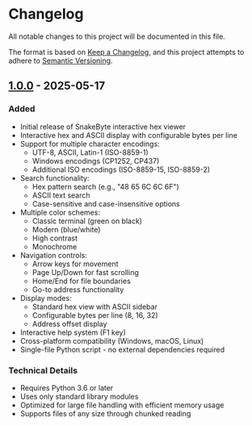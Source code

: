 # Changelog

All notable changes to this project will be documented in this file.

The format is based on [Keep a Changelog](https://keepachangelog.com/en/1.0.0/),
and this project attempts to adhere to [Semantic Versioning](https://semver.org/spec/v2.0.0.html).

## [1.0.0] - 2025-05-17

### Added
- Initial release of SnakeByte interactive hex viewer
- Interactive hex and ASCII display with configurable bytes per line
- Support for multiple character encodings:
  - UTF-8, ASCII, Latin-1 (ISO-8859-1)
  - Windows encodings (CP1252, CP437)
  - Additional ISO encodings (ISO-8859-15, ISO-8859-2)
- Search functionality:
  - Hex pattern search (e.g., "48 65 6C 6C 6F")
  - ASCII text search
  - Case-sensitive and case-insensitive options
- Multiple color schemes:
  - Classic terminal (green on black)
  - Modern (blue/white)
  - High contrast
  - Monochrome
- Navigation controls:
  - Arrow keys for movement
  - Page Up/Down for fast scrolling
  - Home/End for file boundaries
  - Go-to address functionality
- Display modes:
  - Standard hex view with ASCII sidebar
  - Configurable bytes per line (8, 16, 32)
  - Address offset display
- Interactive help system (F1 key)
- Cross-platform compatibility (Windows, macOS, Linux)
- Single-file Python script - no external dependencies required

### Technical Details
- Requires Python 3.6 or later
- Uses only standard library modules
- Optimized for large file handling with efficient memory usage
- Supports files of any size through chunked reading

[1.0.0]: https://github.com/pjcigan/snakebyte/releases/tag/v1.0.0
